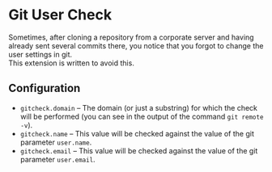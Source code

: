 # Git User Check

Sometimes, after cloning a repository from a corporate server and having already sent several commits there, you notice that you forgot to change the user settings in git.  
This extension is written to avoid this.

## Configuration
* `gitcheck.domain` – The domain (or just a substring) for which the check will be performed (you can see in the output of the command `git remote -v`).
* `gitcheck.name` – This value will be checked against the value of the git parameter `user.name`.
* `gitcheck.email` – This value will be checked against the value of the git parameter `user.email`.
